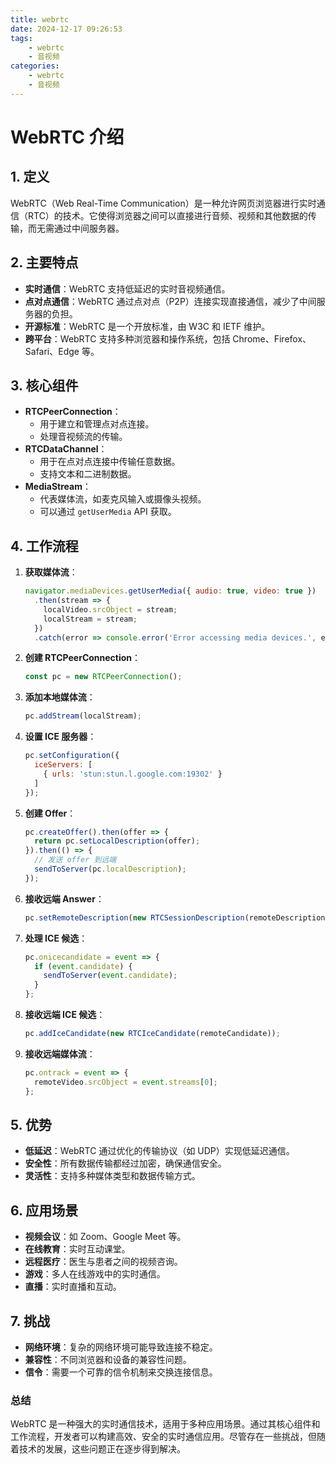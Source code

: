 ```yaml
---
title: webrtc
date: 2024-12-17 09:26:53
tags:
    - webrtc
    - 音视频
categories:
    - webrtc
    - 音视频
---
```


# WebRTC 介绍

## 1. 定义
WebRTC（Web Real-Time Communication）是一种允许网页浏览器进行实时通信（RTC）的技术。它使得浏览器之间可以直接进行音频、视频和其他数据的传输，而无需通过中间服务器。

## 2. 主要特点
- **实时通信**：WebRTC 支持低延迟的实时音视频通信。
- **点对点通信**：WebRTC 通过点对点（P2P）连接实现直接通信，减少了中间服务器的负担。
- **开源标准**：WebRTC 是一个开放标准，由 W3C 和 IETF 维护。
- **跨平台**：WebRTC 支持多种浏览器和操作系统，包括 Chrome、Firefox、Safari、Edge 等。

## 3. 核心组件
- **RTCPeerConnection**：
  - 用于建立和管理点对点连接。
  - 处理音视频流的传输。
- **RTCDataChannel**：
  - 用于在点对点连接中传输任意数据。
  - 支持文本和二进制数据。
- **MediaStream**：
  - 代表媒体流，如麦克风输入或摄像头视频。
  - 可以通过 `getUserMedia` API 获取。

## 4. 工作流程
1. **获取媒体流**：
   ```javascript
   navigator.mediaDevices.getUserMedia({ audio: true, video: true })
     .then(stream => {
       localVideo.srcObject = stream;
       localStream = stream;
     })
     .catch(error => console.error('Error accessing media devices.', error));
   ```

2. **创建 RTCPeerConnection**：
   ```javascript
   const pc = new RTCPeerConnection();
   ```

3. **添加本地媒体流**：
   ```javascript
   pc.addStream(localStream);
   ```

4. **设置 ICE 服务器**：
   ```javascript
   pc.setConfiguration({
     iceServers: [
       { urls: 'stun:stun.l.google.com:19302' }
     ]
   });
   ```

5. **创建 Offer**：
   ```javascript
   pc.createOffer().then(offer => {
     return pc.setLocalDescription(offer);
   }).then(() => {
     // 发送 offer 到远端
     sendToServer(pc.localDescription);
   });
   ```

6. **接收远端 Answer**：
   ```javascript
   pc.setRemoteDescription(new RTCSessionDescription(remoteDescription));
   ```

7. **处理 ICE 候选**：
   ```javascript
   pc.onicecandidate = event => {
     if (event.candidate) {
       sendToServer(event.candidate);
     }
   };
   ```

8. **接收远端 ICE 候选**：
   ```javascript
   pc.addIceCandidate(new RTCIceCandidate(remoteCandidate));
   ```

9. **接收远端媒体流**：
   ```javascript
   pc.ontrack = event => {
     remoteVideo.srcObject = event.streams[0];
   };
   ```

## 5. 优势
- **低延迟**：WebRTC 通过优化的传输协议（如 UDP）实现低延迟通信。
- **安全性**：所有数据传输都经过加密，确保通信安全。
- **灵活性**：支持多种媒体类型和数据传输方式。

## 6. 应用场景
- **视频会议**：如 Zoom、Google Meet 等。
- **在线教育**：实时互动课堂。
- **远程医疗**：医生与患者之间的视频咨询。
- **游戏**：多人在线游戏中的实时通信。
- **直播**：实时直播和互动。

## 7. 挑战
- **网络环境**：复杂的网络环境可能导致连接不稳定。
- **兼容性**：不同浏览器和设备的兼容性问题。
- **信令**：需要一个可靠的信令机制来交换连接信息。

### 总结
WebRTC 是一种强大的实时通信技术，适用于多种应用场景。通过其核心组件和工作流程，开发者可以构建高效、安全的实时通信应用。尽管存在一些挑战，但随着技术的发展，这些问题正在逐步得到解决。